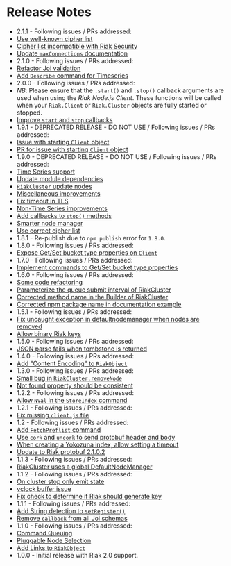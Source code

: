 Release Notes
=============

* 2.1.1 - Following issues / PRs addressed:
 * [Use well-known cipher list](https://github.com/basho/riak-nodejs-client/issues/126)
 * [Cipher list incompatible with Riak Security](https://github.com/basho/riak-nodejs-client/issues/104)
 * [Update `maxConnections` documentation](https://github.com/basho/riak-nodejs-client/issues/122)
* 2.1.0 - Following issues / PRs addressed:
 * [Refactor Joi validation](https://github.com/basho/riak-nodejs-client/pull/124)
 * [Add `Describe` command for Timeseries](https://github.com/basho/riak-nodejs-client/pull/123)
* 2.0.0 - Following issues / PRs addressed:
 * _NB_: Please ensure that the `.start()` and `.stop()` callback arguments are
 used when using the *Riak Node.js Client*. These functions will be called when
 your `Riak.Client` or `Riak.Cluster` objects are fully started or stopped.
 * [Improve `start` and `stop` callbacks](https://github.com/basho/riak-nodejs-client/pull/120)
* 1.9.1 - DEPRECATED RELEASE - DO NOT USE / Following issues / PRs addressed:
 * [Issue with starting `Client` object](https://github.com/basho/riak-nodejs-client/issues/118)
 * [PR for issue with starting `Client` object](https://github.com/basho/riak-nodejs-client/issues/119)
* 1.9.0 - DEPRECATED RELEASE - DO NOT USE / Following issues / PRs addressed:
 * [Time Series support](https://github.com/basho/riak-nodejs-client/pull/116)
 * [Update module dependencies](https://github.com/basho/riak-nodejs-client/issues/115)
 * [`RiakCluster` update nodes](https://github.com/basho/riak-nodejs-client/issues/114)
 * [Miscellaneous improvements](https://github.com/basho/riak-nodejs-client/issues/113)
 * [Fix timeout in TLS](https://github.com/basho/riak-nodejs-client/issues/112)
 * [Non-Time Series improvements](https://github.com/basho/riak-nodejs-client/issues/111)
 * [Add callbacks to `stop()` methods](https://github.com/basho/riak-nodejs-client/issues/110)
 * [Smarter node manager](https://github.com/basho/riak-nodejs-client/issues/110)
 * [Use correct cipher list](https://github.com/basho/riak-nodejs-client/issues/104)
* 1.8.1 - Re-publish due to `npm publish` error for `1.8.0`.
* 1.8.0 - Following issues / PRs addressed:
 * [Expose Get/Set bucket type properties on `Client`](https://github.com/basho/riak-nodejs-client/pull/103)
* 1.7.0 - Following issues / PRs addressed:
 * [Implement commands to Get/Set bucket type properties](https://github.com/basho/riak-nodejs-client/pull/98)
* 1.6.0 - Following issues / PRs addressed:
 * [Some code refactoring](https://github.com/basho/riak-nodejs-client/pull/97)
 * [Parameterize the queue submit interval of RiakCluster](https://github.com/basho/riak-nodejs-client/pull/96)
 * [Corrected method name in the Builder of RiakCluster](https://github.com/basho/riak-nodejs-client/pull/92)
 * [Corrected npm package name in documentation example](https://github.com/basho/riak-nodejs-client/pull/90)
* 1.5.1 - Following issues / PRs addressed:
 * [Fix uncaught exception in defaultnodemanager when nodes are removed](https://github.com/basho/riak-nodejs-client/pull/89)
 * [Allow binary Riak keys](https://github.com/basho/riak-nodejs-client/pull/87)
* 1.5.0 - Following issues / PRs addressed:
 * [JSON parse fails when tombstone is returned](https://github.com/basho/riak-nodejs-client/issues/74)
* 1.4.0 - Following issues / PRs addressed:
 * [Add "Content Encoding" to `RiakObject`](https://github.com/basho/riak-nodejs-client/pull/71)
* 1.3.0 - Following issues / PRs addressed:
 * [Small bug in `RiakCluster.removeNode`](https://github.com/basho/riak-nodejs-client/issues/68)
 * [Not found property should be consistent](https://github.com/basho/riak-nodejs-client/issues/65)
* 1.2.2 - Following issues / PRs addressed:
 * [Allow `NVal` in the `StoreIndex` command](https://github.com/basho/riak-nodejs-client/issues/60)
* 1.2.1 - Following issues / PRs addressed:
 * [Fix missing `client.js` file](https://github.com/basho/riak-nodejs-client/issues/59)
* 1.2 - Following issues / PRs addressed:
 * [Add `FetchPreflist` command](https://github.com/basho/riak-nodejs-client/pull/58)
 * [Use `cork` and `uncork` to send protobuf header and body](https://github.com/basho/riak-nodejs-client/pull/57)
 * [When creating a Yokozuna index, allow setting a timeout](https://github.com/basho/riak-nodejs-client/pull/55)
 * [Update to Riak protobuf 2.1.0.2](https://github.com/basho/riak-nodejs-client/pull/54)
* 1.1.3 - Following issues / PRs addressed:
 * [RiakCluster uses a global DefaultNodeManager](https://github.com/basho/riak-nodejs-client/issues/49)
* 1.1.2 - Following issues / PRs addressed:
 * [On cluster stop only emit state](https://github.com/basho/riak-nodejs-client/pull/46)
 * [vclock buffer issue](https://github.com/basho/riak-nodejs-client/issues/45)
 * [Fix check to determine if Riak should generate key](https://github.com/basho/riak-nodejs-client/pull/44)
* 1.1.1 - Following issues / PRs addressed:
 * [Add String detection to `setRegister()`](https://github.com/basho/riak-nodejs-client/pull/41)
 * [Remove `callback` from all Joi schemas](https://github.com/basho/riak-nodejs-client/pull/40)
* 1.1.0 - Following issues / PRs addressed:
 * [Command Queuing](https://github.com/basho/riak-nodejs-client/pull/38)
 * [Pluggable Node Selection](https://github.com/basho/riak-nodejs-client/pull/37)
 * [Add Links to `RiakObject`](https://github.com/basho/riak-nodejs-client/pull/35)
* 1.0.0 - Initial release with Riak 2.0 support.
